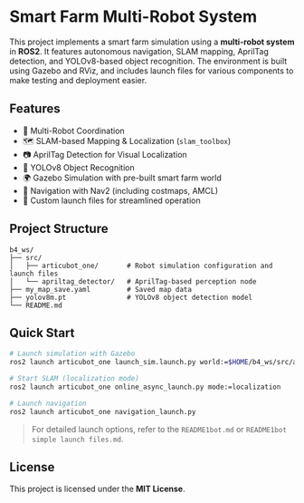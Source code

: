 # Smart Farm Multi-Robot System

This project implements a smart farm simulation using a **multi-robot system** in **ROS2**. It features autonomous navigation, SLAM mapping, AprilTag detection, and YOLOv8-based object recognition. The environment is built using Gazebo and RViz, and includes launch files for various components to make testing and deployment easier.

## Features

- 🧠 Multi-Robot Coordination
- 🗺️ SLAM-based Mapping & Localization (`slam_toolbox`)
- 📷 AprilTag Detection for Visual Localization
- 🤖 YOLOv8 Object Recognition
- 🌍 Gazebo Simulation with pre-built smart farm world
- 🧭 Navigation with Nav2 (including costmaps, AMCL)
- 🧰 Custom launch files for streamlined operation

## Project Structure

```
b4_ws/
├── src/
│   ├── articubot_one/       # Robot simulation configuration and launch files
│   └── apriltag_detector/   # AprilTag-based perception node
├── my_map_save.yaml         # Saved map data
├── yolov8m.pt               # YOLOv8 object detection model
└── README.md
```

## Quick Start

```bash
# Launch simulation with Gazebo
ros2 launch articubot_one launch_sim.launch.py world:=$HOME/b4_ws/src/articubot_one/worlds/obstacles.world

# Start SLAM (localization mode)
ros2 launch articubot_one online_async_launch.py mode:=localization

# Launch navigation
ros2 launch articubot_one navigation_launch.py
```

> For detailed launch options, refer to the `README1bot.md` or `README1bot simple launch files.md`.

## License

This project is licensed under the **MIT License**.
